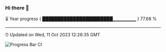 ### Hi there 👋

⏳ Year progress { ███████████████████████▁▁▁▁▁▁▁ } 77.68 %

---

⏰ Updated on Wed, 11 Oct 2023 12:26:35 GMT

![Progress Bar CI](https://github.com/liununu/liununu/workflows/Progress%20Bar%20CI/badge.svg)
